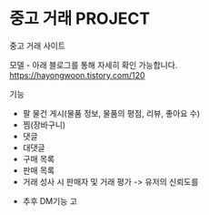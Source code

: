 # 중고 거래 PROJECT
중고 거래 사이트

모델 - 아래 블로그를 통해 자세히 확인 가능합니다.
https://hayongwoon.tistory.com/120

기능 
- 팔 물건 게시(물품 정보, 물품의 평점, 리뷰, 좋아요 수)
- 찜(장바구니)
- 댓글
- 대댓글
- 구매 목록
- 판매 목록
- 거래 성사 시 판매자 및 거래 평가 -> 유저의 신뢰도를 

* 추후 DM기능 고

